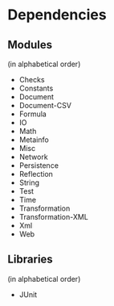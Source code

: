 # Dependencies

## Modules
(in alphabetical order)

* Checks
* Constants
* Document
* Document-CSV
* Formula
* IO
* Math
* Metainfo
* Misc
* Network
* Persistence
* Reflection
* String
* Test
* Time
* Transformation
* Transformation-XML
* Xml
* Web

## Libraries
(in alphabetical order)

* JUnit
